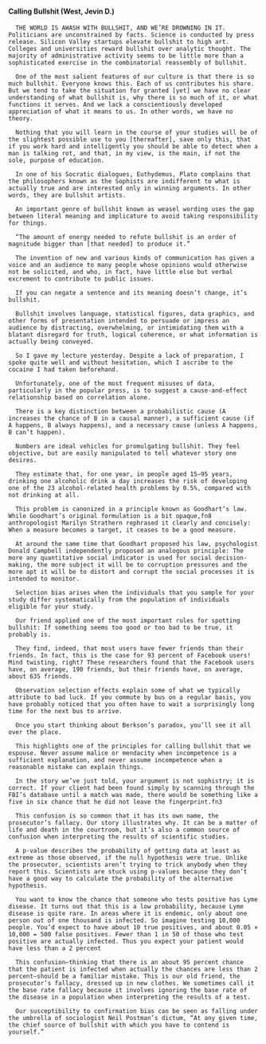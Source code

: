 #### Calling Bullshit (West, Jevin D.)
      THE WORLD IS AWASH WITH BULLSHIT, AND WE’RE DROWNING IN IT. Politicians are unconstrained by facts. Science is conducted by press release. Silicon Valley startups elevate bullshit to high art. Colleges and universities reward bullshit over analytic thought. The majority of administrative activity seems to be little more than a sophisticated exercise in the combinatorial reassembly of bullshit.

      One of the most salient features of our culture is that there is so much bullshit. Everyone knows this. Each of us contributes his share. But we tend to take the situation for granted [yet] we have no clear understanding of what bullshit is, why there is so much of it, or what functions it serves. And we lack a conscientiously developed appreciation of what it means to us. In other words, we have no theory.

      Nothing that you will learn in the course of your studies will be of the slightest possible use to you [thereafter], save only this, that if you work hard and intelligently you should be able to detect when a man is talking rot, and that, in my view, is the main, if not the sole, purpose of education.

      In one of his Socratic dialogues, Euthydemus, Plato complains that the philosophers known as the Sophists are indifferent to what is actually true and are interested only in winning arguments. In other words, they are bullshit artists.

      An important genre of bullshit known as weasel wording uses the gap between literal meaning and implicature to avoid taking responsibility for things.

      “The amount of energy needed to refute bullshit is an order of magnitude bigger than [that needed] to produce it.”

      The invention of new and various kinds of communication has given a voice and an audience to many people whose opinions would otherwise not be solicited, and who, in fact, have little else but verbal excrement to contribute to public issues.

      If you can negate a sentence and its meaning doesn’t change, it’s bullshit.

      Bullshit involves language, statistical figures, data graphics, and other forms of presentation intended to persuade or impress an audience by distracting, overwhelming, or intimidating them with a blatant disregard for truth, logical coherence, or what information is actually being conveyed.

      So I gave my lecture yesterday. Despite a lack of preparation, I spoke quite well and without hesitation, which I ascribe to the cocaine I had taken beforehand.

      Unfortunately, one of the most frequent misuses of data, particularly in the popular press, is to suggest a cause-and-effect relationship based on correlation alone.

      There is a key distinction between a probabilistic cause (A increases the chance of B in a causal manner), a sufficient cause (if A happens, B always happens), and a necessary cause (unless A happens, B can’t happen).

      Numbers are ideal vehicles for promulgating bullshit. They feel objective, but are easily manipulated to tell whatever story one desires.

      They estimate that, for one year, in people aged 15−95 years, drinking one alcoholic drink a day increases the risk of developing one of the 23 alcohol-related health problems by 0.5%, compared with not drinking at all.

      This problem is canonized in a principle known as Goodhart’s law. While Goodhart’s original formulation is a bit opaque,fn8 anthropologist Marilyn Strathern rephrased it clearly and concisely: When a measure becomes a target, it ceases to be a good measure.

      At around the same time that Goodhart proposed his law, psychologist Donald Campbell independently proposed an analogous principle: The more any quantitative social indicator is used for social decision-making, the more subject it will be to corruption pressures and the more apt it will be to distort and corrupt the social processes it is intended to monitor.

      Selection bias arises when the individuals that you sample for your study differ systematically from the population of individuals eligible for your study.

      Our friend applied one of the most important rules for spotting bullshit: If something seems too good or too bad to be true, it probably is.

      They find, indeed, that most users have fewer friends than their friends. In fact, this is the case for 93 percent of Facebook users! Mind twisting, right? These researchers found that the Facebook users have, on average, 190 friends, but their friends have, on average, about 635 friends.

      Observation selection effects explain some of what we typically attribute to bad luck. If you commute by bus on a regular basis, you have probably noticed that you often have to wait a surprisingly long time for the next bus to arrive.

      Once you start thinking about Berkson’s paradox, you’ll see it all over the place.

      This highlights one of the principles for calling bullshit that we espouse. Never assume malice or mendacity when incompetence is a sufficient explanation, and never assume incompetence when a reasonable mistake can explain things.

      In the story we’ve just told, your argument is not sophistry; it is correct. If your client had been found simply by scanning through the FBI’s database until a match was made, there would be something like a five in six chance that he did not leave the fingerprint.fn3

      This confusion is so common that it has its own name, the prosecutor’s fallacy. Our story illustrates why. It can be a matter of life and death in the courtroom, but it’s also a common source of confusion when interpreting the results of scientific studies.

      A p-value describes the probability of getting data at least as extreme as those observed, if the null hypothesis were true. Unlike the prosecutor, scientists aren’t trying to trick anybody when they report this. Scientists are stuck using p-values because they don’t have a good way to calculate the probability of the alternative hypothesis.

      You want to know the chance that someone who tests positive has Lyme disease. It turns out that this is a low probability, because Lyme disease is quite rare. In areas where it is endemic, only about one person out of one thousand is infected. So imagine testing 10,000 people. You’d expect to have about 10 true positives, and about 0.05 × 10,000 = 500 false positives. Fewer than 1 in 50 of those who test positive are actually infected. Thus you expect your patient would have less than a 2 percent

      This confusion—thinking that there is an about 95 percent chance that the patient is infected when actually the chances are less than 2 percent—should be a familiar mistake. This is our old friend, the prosecutor’s fallacy, dressed up in new clothes. We sometimes call it the base rate fallacy because it involves ignoring the base rate of the disease in a population when interpreting the results of a test.

      Our susceptibility to confirmation bias can be seen as falling under the umbrella of sociologist Neil Postman’s dictum, “At any given time, the chief source of bullshit with which you have to contend is yourself.”

